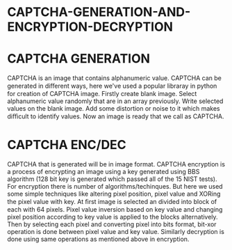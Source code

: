# CAPTCHA-GENERATION-AND-ENCRYPTION-DECRYPTION

# CAPTCHA GENERATION
CAPTCHA is an image that contains alphanumeric value. CAPTCHA can be generated in diﬀerent ways, here we've used a popular libraray in python 
for creation of CAPTCHA image. Firstly create blank image. Select alphanumeric value randomly that are in an array previously. 
Write selected values on the blank image. Add some distortion or noise to it which makes diﬃcult to identify values. 
Now an image is ready that we call as CAPTCHA.

# CAPTCHA ENC/DEC
CAPTCHA that is generated will be in image format. 
CAPTCHA encryption is a process of encrypting an image using a key generated using BBS algorithm (128 bit key is generated which passed all of the 15 NIST tests). 
For encryption there is number of algorithms/techinques. 
But here we used some simple techniques like altering pixel position, pixel value and XORing the pixel value with key. 
At ﬁrst image is selected an divided into block of each with 64 pixels. 
Pixel value inversion based on key value and changing pixel position according to key value is applied to the blocks alternatively. 
Then by selecting each pixel and converting pixel into bits format, bit-xor operation is done between pixel value and key value.
Similarly decryption is done using same operations as mentioned above in encryption.
